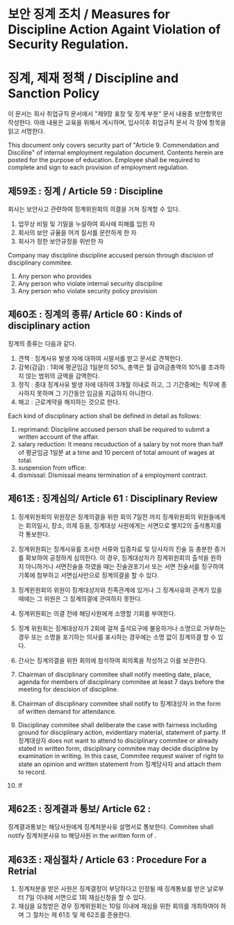 # 보안 징계 조치 / Measures for Discipline Action Againt Violation of Security Regulation.

# 징계, 제재 정책 / Discipline and Sanction Policy
이 문서는 회사 취업규칙 문서에서 "제9장 표창 및 징계 부분" 문서 내용중 보안항목만 작성한다.
아래 내용은 교육을 위해서 게시하며, 입사이후 취업규칙 문서 각 장에 항목을 읽고 서명한다.

This document only covers security part of "Article 9. Commendation and Disciline" of internal employment regulation document.
Contents herein are posted for the purpose of education. Employee shall be required to complete and sign to each provision of employment regulation.

## 제59조 : 징계 / Article 59 : Discipline
회사는 보안사고 관련하여 징계위원회의 의결을 거쳐 징계할 수 있다.

1. 업무상 비밀 및 기밀을 누설하여 회사에 피해를 입힌 자
1. 회사의 보안 규율을 어겨 질서를 문란하게 한 자
1. 회사가 정한 보안규정을 위반한 자

Company may discipline discipline accused person through discision of disciplinary commitee.

1. Any person who provides 
1. Any person who violate internal security discipline
1. Any person who violate security policy provision

## 제60조 : 징계의 종류/ Article 60 : Kinds of disciplinary action
징계의 종류는 다음과 같다.

1. 견책 : 징계사유 발생 자에 대하여 시말서를 받고 문서로 견책한다.
1. 감복(감급) : 1회에 평균임금 1일분의 50%, 총액은 월 급여금총액의 10%를 초과하지 않는 범위의 금액을 감액한다.
1. 정직 : 중대 징계사유 발생 자에 대하여 3개월 이내로 하고, 그 기간중에는 직무에 종사하지 못하며 그 기간동안 임금을 지급하지 아니한다.
1. 해고 : 근로계약을 해지하는 것으로 한다.

Each kind of disciplinary action shall be defined in detail as follows:
1. reprimand: Discipline accused person shall be required to submit a written account of the affair.
1. salary reduction: It means recuduction of a salary by not more than half of 평균임금 1일분 at a time and 10 percent of total amount of wages at total. 
1. suspension from office: 
1. dismissal: Dismissal means termination of a employment contract.

## 제61조 : 징계심의/ Article 61 : Disciplinary Review
1. 징계위원회의 위원장은 징계의결을 위한 회의 7일전 까지 징계위원회의 위원들에게는 회의일시, 장소, 의제 등을, 징계대상 사원에게는 서면으로 별지2의 출석통지를 각 통보한다.
1. 징계위원회는 징계사유를 조사한 서류와 입증자료 및 당사자의 진술 등 충분한 증거를 확보하여 공정하게 심의한다. 이 경우, 징계대상자가 징계위원회의 출석을 원하지 아니하거나 서면진술을 하였을 때는 진술권포기서 또는 서면 진술서를 징구하여 기록에 첨부하고 서면심사만으로 징계의결을 할 수 있다.
1. 징계윈원회의 위원이 징계대상자와 친족관계에 있거나 그 징계사유와 관계가 있을 때에는 그 위원은 그 징계의결에 관여하지 못한다.
1. 징계위원회는 의결 전에 해당사원에게 소명할 기회를 부여한다.
1. 징계 위원회는 징계대상자가 2회에 걸쳐 출석요구에 불응하거나 소명으로 거부하는 경우 또는 소명을 포기하는 의사를 표시하는 경우에는 소명 없이 징계의결 할 수 있다.
1. 간사는 징계의결을 위한 회의에 참석하여 회의록을 작성하고 이를 보관한다.

1. Chairman of disciplinary commitee shall notify meeting date, place, agenda for members of disciplinary commitee at least 7 days before the meeting for descision of discipline. 
1. Chairman of disciplinary commitee shall notify to 징계대상자 in the form of written demand for attendance.
1. Disciplinay commitee shall deliberate the case with fairness including ground for disciplinary action, evidentiary material, statement of party. If 징계대상자 does not want to attend to disciplinary commitee or already stated in written form, disciplinary commitee may decide discipline by examination in writing. In this case, Commitee request waiver of right to state an opinion and written statement from 징계당사자 and attach them to record.
1. If

## 제62조 : 징계결과 통보/ Article 62 :
징계결과통보는 해당사원에게 징계처분사유 설명서로 통보한다.
Commitee shall notify 징계처분사유 to 해당사원 in the written form of .

## 제63조 : 재심절차 / Article 63 : Procedure For a Retrial
1. 징계처분을 받은 사원은 징계결정이 부당하다고 인정될 때 징계통보를 받은 날로부터 7일 이내에 서면으로 1회 재심신청을 할 수 있다.
1. 재심을 요청받은 경우 징계위원회는 10일 이내에 재심을 위한 회의를 개최하여야 하며 그 절차는 제 61조 및 제 62조를 준용한다.

